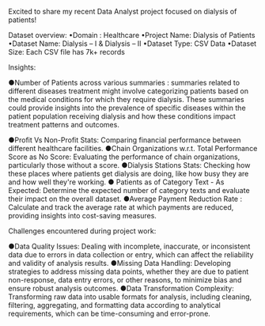 Excited to share my recent Data Analyst project focused on dialysis of patients!

Dataset overview:
•Domain : Healthcare
•Project Name: Dialysis of Patients
•Dataset Name: Dialysis – I & Dialysis – II
•Dataset Type: CSV Data
•Dataset Size: Each CSV file has 7k+ records

Insights:

●Number of Patients across various summaries :
summaries related to different diseases treatment might involve categorizing patients based on the medical conditions for which they require dialysis. These summaries could provide insights into the prevalence of specific diseases within the patient population receiving dialysis and how these conditions impact treatment patterns and outcomes.

●Profit Vs Non-Profit Stats:
Comparing financial performance between different healthcare facilities.
●Chain Organizations w.r.t. Total Performance Score as No Score:
Evaluating the performance of chain organizations, particularly those without a score.
●Dialysis Stations Stats:
Checking how these places where patients get dialysis are doing, like how busy they are and how well they're working.
● Patients as of Category Text - As Expected:
Determine the expected number of category texts and evaluate their impact on the overall dataset.
●Average Payment Reduction Rate :
Calculate and track the average rate at which payments are reduced, providing insights into cost-saving measures.

Challenges encountered during project work:

●Data Quality Issues:
Dealing with incomplete, inaccurate, or inconsistent data due to errors in data collection or entry, which can affect the reliability and validity of analysis results.
●Missing Data Handling: 
Developing strategies to address missing data points, whether they are due to patient non-response, data entry errors, or other reasons, to minimize bias and ensure robust analysis outcomes.
●Data Transformation Complexity:
Transforming raw data into usable formats for analysis, including cleaning, filtering, aggregating, and formatting data according to analytical requirements, which can be time-consuming and error-prone.
